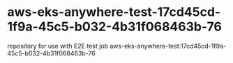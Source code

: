 # aws-eks-anywhere-test-17cd45cd-1f9a-45c5-b032-4b31f068463b-76
repository for use with E2E test job aws-eks-anywhere-test:17cd45cd-1f9a-45c5-b032-4b31f068463b-76

